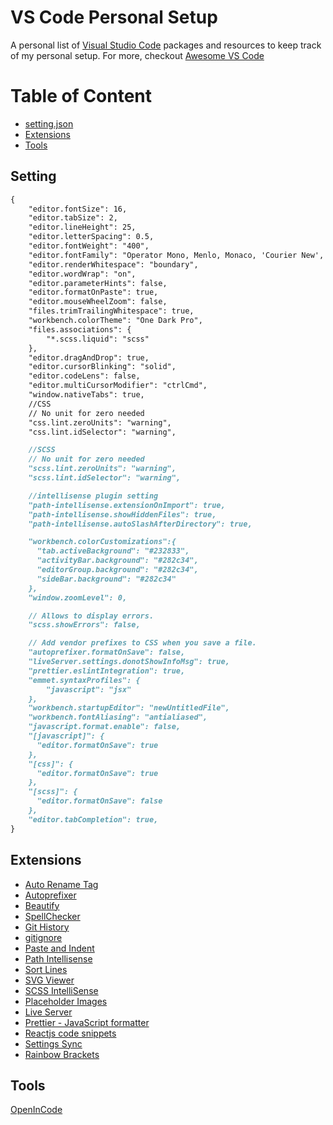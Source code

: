 # VS Code Personal Setup
A personal list of [Visual Studio Code](https://code.visualstudio.com/) packages and resources to keep track of my personal setup.
For more, checkout [Awesome VS Code](https://github.com/viatsko/awesome-vscode)

# Table of Content
- [setting.json](#setting)
- [Extensions](#extensions)
- [Tools](#tools)

## Setting
```markdown
{
    "editor.fontSize": 16,
    "editor.tabSize": 2,
    "editor.lineHeight": 25,
    "editor.letterSpacing": 0.5,
    "editor.fontWeight": "400",
    "editor.fontFamily": "Operator Mono, Menlo, Monaco, 'Courier New', monospace",
    "editor.renderWhitespace": "boundary",
    "editor.wordWrap": "on",
    "editor.parameterHints": false,
    "editor.formatOnPaste": true,
    "editor.mouseWheelZoom": false,
    "files.trimTrailingWhitespace": true,
    "workbench.colorTheme": "One Dark Pro",
    "files.associations": {
        "*.scss.liquid": "scss"
    },
    "editor.dragAndDrop": true,
    "editor.cursorBlinking": "solid",
    "editor.codeLens": false,
    "editor.multiCursorModifier": "ctrlCmd",
    "window.nativeTabs": true,
    //CSS
    // No unit for zero needed
    "css.lint.zeroUnits": "warning",
    "css.lint.idSelector": "warning",

    //SCSS
    // No unit for zero needed
    "scss.lint.zeroUnits": "warning",
    "scss.lint.idSelector": "warning",

    //intellisense plugin setting
    "path-intellisense.extensionOnImport": true,
    "path-intellisense.showHiddenFiles": true,
    "path-intellisense.autoSlashAfterDirectory": true,

    "workbench.colorCustomizations":{
      "tab.activeBackground": "#232833",
      "activityBar.background": "#282c34",
      "editorGroup.background": "#282c34",
      "sideBar.background": "#282c34"
    },
    "window.zoomLevel": 0,

    // Allows to display errors.
    "scss.showErrors": false,

    // Add vendor prefixes to CSS when you save a file.
    "autoprefixer.formatOnSave": false,
    "liveServer.settings.donotShowInfoMsg": true,
    "prettier.eslintIntegration": true,
    "emmet.syntaxProfiles": {
        "javascript": "jsx"
    },
    "workbench.startupEditor": "newUntitledFile",
    "workbench.fontAliasing": "antialiased",
    "javascript.format.enable": false,
    "[javascript]": {
      "editor.formatOnSave": true
    },
    "[css]": {
      "editor.formatOnSave": true
    },
    "[scss]": {
      "editor.formatOnSave": false
    },
    "editor.tabCompletion": true,
}
```
## Extensions
- [Auto Rename Tag](https://marketplace.visualstudio.com/items?itemName=formulahendry.auto-rename-tag)
- [Autoprefixer](https://marketplace.visualstudio.com/items?itemName=mrmlnc.vscode-autoprefixer)
- [Beautify](https://marketplace.visualstudio.com/items?itemName=HookyQR.beautify)
- [SpellChecker](https://marketplace.visualstudio.com/items?itemName=swyphcosmo.spellchecker)
- [Git History](https://marketplace.visualstudio.com/items?itemName=donjayamanne.githistory)
- [gitignore](https://marketplace.visualstudio.com/items?itemName=codezombiech.gitignore)
- [Paste and Indent](https://marketplace.visualstudio.com/items?itemName=Rubymaniac.vscode-paste-and-indent)
- [Path Intellisense](https://marketplace.visualstudio.com/items?itemName=christian-kohler.path-intellisense)
- [Sort Lines](https://marketplace.visualstudio.com/items?itemName=Tyriar.sort-lines)
- [SVG Viewer](https://marketplace.visualstudio.com/items?itemName=cssho.vscode-svgviewer)
- [SCSS IntelliSense](https://marketplace.visualstudio.com/items?itemName=mrmlnc.vscode-scss)
- [Placeholder Images](https://marketplace.visualstudio.com/items?itemName=JakeWilson.vscode-placeholder-images)
- [Live Server](https://marketplace.visualstudio.com/items?itemName=ritwickdey.LiveServer)
- [Prettier - JavaScript formatter](https://marketplace.visualstudio.com/items?itemName=esbenp.prettier-vscode)
- [Reactjs code snippets](https://marketplace.visualstudio.com/items?itemName=xabikos.ReactSnippets)
- [Settings Sync](https://marketplace.visualstudio.com/items?itemName=Shan.code-settings-sync)
- [Rainbow Brackets](https://marketplace.visualstudio.com/items?itemName=2gua.rainbow-brackets)

## Tools
[OpenInCode](https://github.com/sozercan/OpenInCode)
